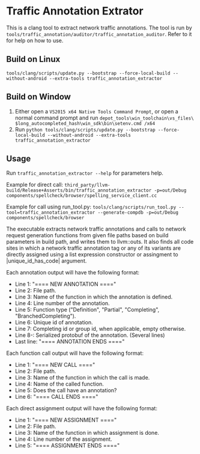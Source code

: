 # Traffic Annotation Extrator
This is a clang tool to extract network traffic annotations. The tool is run by
`tools/traffic_annotation/auditor/traffic_annotation_auditor`. Refer to it for
help on how to use.

## Build on Linux
`tools/clang/scripts/update.py --bootstrap --force-local-build
   --without-android --extra-tools traffic_annotation_extractor`

## Build on Window
1. Either open a `VS2015 x64 Native Tools Command Prompt`, or open a normal
   command prompt and run `depot_tools\win_toolchain\vs_files\
   $long_autocompleted_hash\win_sdk\bin\setenv.cmd /x64`
2. Run `python tools/clang/scripts/update.py --bootstrap --force-local-build
   --without-android --extra-tools traffic_annotation_extractor`

## Usage
Run `traffic_annotation_extractor --help` for parameters help.

Example for direct call:
  `third_party/llvm-build/Release+Asserts/bin/traffic_annotation_extractor
     -p=out/Debug components/spellcheck/browser/spelling_service_client.cc`

Example for call using run_tool.py:
  `tools/clang/scripts/run_tool.py --tool=traffic_annotation_extractor
     --generate-compdb -p=out/Debug components/spellcheck/browser`

The executable extracts network traffic annotations and calls to network request
  generation functions from given file paths based on build parameters in build
  path, and writes them to llvm::outs. It also finds all code sites in which a
  network traffic annotation tag or any of its variants are directly assigned
  using a list expression constructor or assingment to |unique_id_has_code|
  argument.

Each annotation output will have the following format:
  - Line 1: "==== NEW ANNOTATION ===="
  - Line 2: File path.
  - Line 3: Name of the function in which the annotation is defined.
  - Line 4: Line number of the annotation.
  - Line 5: Function type ("Definition", "Partial", "Completing",
            "BranchedCompleting").
  - Line 6: Unique id of annotation.
  - Line 7: Completing id or group id, when applicable, empty otherwise.
  - Line 8-: Serialized protobuf of the annotation. (Several lines)
  - Last line:  "==== ANNOTATION ENDS ===="

Each function call output will have the following format:
  - Line 1: "==== NEW CALL ===="
  - Line 2: File path.
  - Line 3: Name of the function in which the call is made.
  - Line 4: Name of the called function.
  - Line 5: Does the call have an annotation?
  - Line 6: "==== CALL ENDS ===="

Each direct assignment output will have the following format:
  - Line 1: "==== NEW ASSIGNMENT ===="
  - Line 2: File path.
  - Line 3: Name of the function in which assignment is done.
  - Line 4: Line number of the assignment.
  - Line 5: "==== ASSIGNMENT ENDS ===="